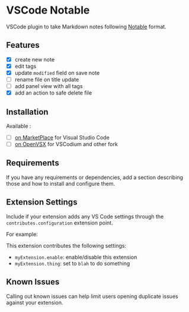 # VSCode Notable

VSCode plugin to take Markdown notes following [Notable](https://notable.app/) format.

## Features

- [x] create new note
- [x] edit tags
- [x] update `modified` field on save note
- [ ] rename file on title update
- [ ] add panel view with all tags
- [x] add an action to safe delete file

## Installation

Available :

- [ ] [on MarketPlace](https://marketplace.visualstudio.com/vscode) for Visual Studio Code
- [ ] [on OpenVSX](https://open-vsx.org/extension/madeindjs/markdown-tags) for VSCodium and other fork

## Requirements

If you have any requirements or dependencies, add a section describing those and how to install and configure them.

## Extension Settings

Include if your extension adds any VS Code settings through the `contributes.configuration` extension point.

For example:

This extension contributes the following settings:

- `myExtension.enable`: enable/disable this extension
- `myExtension.thing`: set to `blah` to do something

## Known Issues

Calling out known issues can help limit users opening duplicate issues against your extension.
